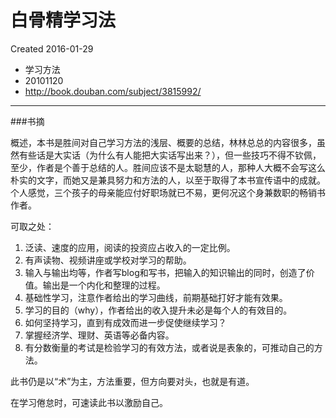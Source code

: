 # 白骨精学习法
Created 2016-01-29

* 学习方法
* 20101120
* http://book.douban.com/subject/3815992/
---
###书摘

概述，本书是胜间对自己学习方法的浅层、概要的总结，林林总总的内容很多，虽然有些话是大实话（为什么有人能把大实话写出来？），但一些技巧不得不钦佩，至少，作者是个善于总结的人。胜间应该不是太聪慧的人，那种人大概不会写这么朴实的文字，而她又是兼具努力和方法的人，以至于取得了本书宣传语中的成就。个人感觉，三个孩子的母亲能应付好职场就已不易，更何况这个身兼数职的畅销书作者。

可取之处：

1. 泛读、速度的应用，阅读的投资应占收入的一定比例。
2. 有声读物、视频讲座或学校对学习的帮助。
3. 输入与输出均等，作者写blog和写书，把输入的知识输出的同时，创造了价值。输出是一个内化和整理的过程。
4. 基础性学习，注意作者给出的学习曲线，前期基础打好才能有效果。
5. 学习的目的（why），作者给出的收入提升未必是每个人的有效目的。
6. 如何坚持学习，直到有成效而进一步促使继续学习？
7. 掌握经济学、理财、英语等必备内容。
8. 有分数衡量的考试是检验学习的有效方法，或者说是表象的，可推动自己的方法。

此书仍是以“术”为主，方法重要，但方向要对头，也就是有道。

在学习倦怠时，可速读此书以激励自己。
